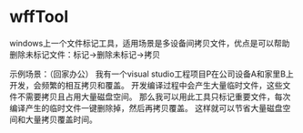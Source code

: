 # wffTool
windows上一个文件标记工具，适用场景是多设备间拷贝文件，优点是可以帮助删除未标记文件：标记->删除未标记->拷贝

示例场景：（回家办公）
我有一个visual studio工程项目P在公司设备A和家里B上开发，会频繁的相互拷贝和覆盖。
开发编译过程中会产生大量临时文件，这些文件不需要拷贝且占用大量磁盘空间。
那么我可以用此工具只标记重要文件，每次编译产生的临时文件一键删除掉，然后再拷贝覆盖。
这样就可以节省大量磁盘空间和大量拷贝覆盖时间。
